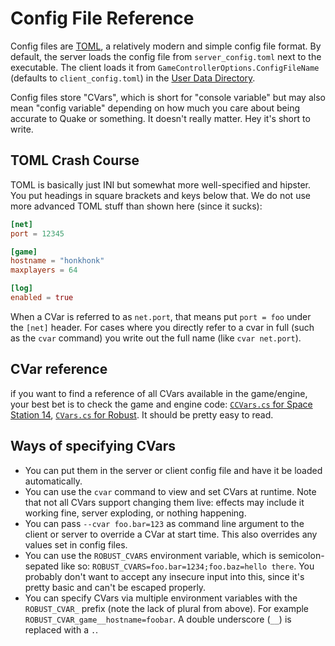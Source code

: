# Config File Reference

Config files are [TOML](https://toml.io/), a relatively modern and simple config file format.
By default, the server loads the config file from `server_config.toml` next to the executable. The client loads it from `GameControllerOptions.ConfigFileName` (defaults to `client_config.toml`) in the [User Data Directory](../../robust-toolbox/user-data-directory.md). 

Config files store "CVars", which is short for "console variable" but may also mean "config variable" depending on how much you care about being accurate to Quake or something. It doesn't really matter. Hey it's short to write.

## TOML Crash Course

TOML is basically just INI but somewhat more well-specified and hipster. You put headings in square brackets and keys below that. We do not use more advanced TOML stuff than shown here (since it sucks):

```toml
[net]
port = 12345

[game]
hostname = "honkhonk"
maxplayers = 64

[log]
enabled = true
```

When a CVar is referred to as `net.port`, that means put `port = foo` under the `[net]` header. For cases where you directly refer to a cvar in full (such as the `cvar` command) you write out the full name (like `cvar net.port`).

## CVar reference

if you want to find a reference of all CVars available in the game/engine, your best bet is to check the game and engine code: [`CCVars.cs` for Space Station 14](https://github.com/space-wizards/space-station-14/blob/master/Content.Shared/CCVar/CCVars.cs), [`CVars.cs` for Robust](https://github.com/space-wizards/RobustToolbox/blob/master/Robust.Shared/CVars.cs). It should be pretty easy to read.

## Ways of specifying CVars

* You can put them in the server or client config file and have it be loaded automatically.
* You can use the `cvar` command to view and set CVars at runtime. Note that not all CVars support changing them live: effects may include it working fine, server exploding, or nothing happening.
* You can pass `--cvar foo.bar=123` as command line argument to the client or server to override a CVar at start time. This also overrides any values set in config files.
* You can use the `ROBUST_CVARS` environment variable, which is semicolon-sepated like so: `ROBUST_CVARS=foo.bar=1234;foo.baz=hello there`. You probably don't want to accept any insecure input into this, since it's pretty basic and can't be escaped properly.
* You can specify CVars via multiple environment variables with the `ROBUST_CVAR_` prefix (note the lack of plural from above). For example `ROBUST_CVAR_game__hostname=foobar`. A double underscore (`__`) is replaced with a `.`.
